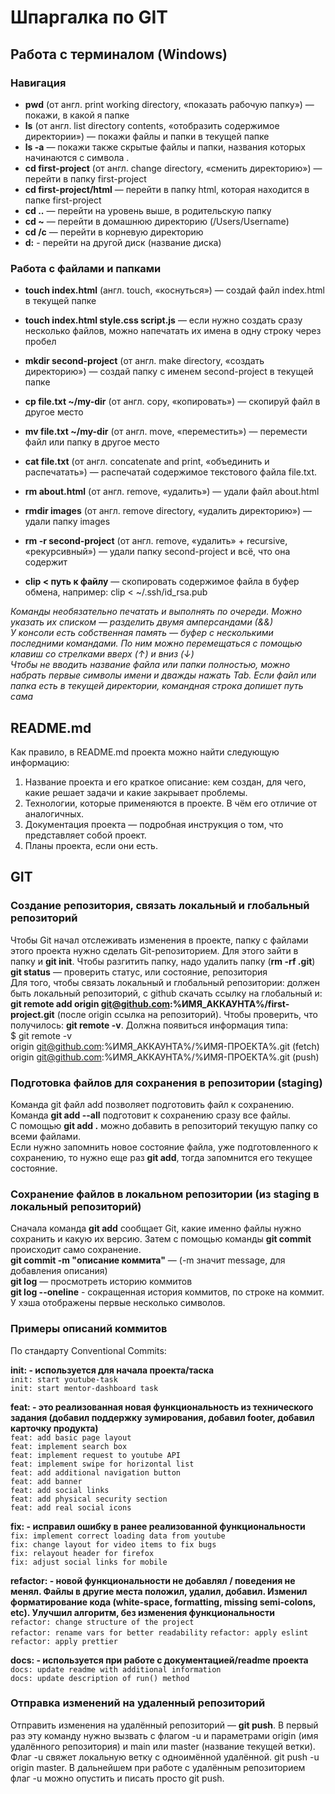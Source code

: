 # Шпаргалка по GIT

## Работа с терминалом (Windows)


### Навигация

* **pwd** (от англ. print working directory, «показать рабочую папку») — покажи, в какой я папке
* **ls** (от англ. list directory contents, «отобразить содержимое директории») — покажи файлы и папки в текущей папке
* **ls -a** — покажи также скрытые файлы и папки, названия которых начинаются с символа .
* **cd first-project** (от англ. change directory, «сменить директорию») — перейти в папку first-project
* **cd first-project/html** — перейти в папку html, которая находится в папке first-project
* **cd ..** — перейти на уровень выше, в родительскую папку
* **cd ~** — перейти в домашнюю директорию (/Users/Username)
* **cd /c** — перейти в корневую директорию
* **d:** - перейти на другой диск (название диска)

### Работа с файлами и папками

* **touch index.html** (англ. touch, «коснуться») — создай файл index.html в текущей папке
* **touch index.html style.css script.js** — если нужно создать сразу несколько файлов, можно напечатать их имена в одну строку через пробел
* **mkdir second-project** (от англ. make directory, «создать директорию») — создай папку с именем second-project в текущей папке

* **cp file.txt ~/my-dir** (от англ. copy, «копировать») — скопируй файл в другое место
* **mv file.txt ~/my-dir** (от англ. move, «переместить») — перемести файл или папку в другое место

* **cat file.txt** (от англ. concatenate and print, «объединить и распечатать») — распечатай содержимое текстового файла file.txt.

* **rm about.html** (от англ. remove, «удалить») — удали файл about.html
* **rmdir images** (от англ. remove directory, «удалить директорию») — удали папку images
* **rm -r second-project** (от англ. remove, «удалить» + recursive, «рекурсивный») — удали папку second-project и всё, что она содержит
* **clip < путь к файлу** — cкопировать содержимое файла в буфер обмена, например: clip < ~/.ssh/id_rsa.pub

*Команды необязательно печатать и выполнять по очереди. Можно указать их списком — разделить двумя амперсандами (&&)*  
*У консоли есть собственная память — буфер с несколькими последними командами. По ним можно перемещаться с помощью клавиш со стрелками вверх (↑) и вниз (↓)*  
*Чтобы не вводить название файла или папки полностью, можно набрать первые символы имени и дважды нажать Tab. Если файл или папка есть в текущей директории, командная строка допишет путь сама*  
  
## README.md
Как правило, в README.md проекта можно найти следующую информацию:
1. Название проекта и его краткое описание: кем создан, для чего, какие решает задачи и какие закрывает проблемы.
2. Технологии, которые применяются в проекте. В чём его отличие от аналогичных.
3. Документация проекта — подробная инструкция о том, что представляет собой проект.
4. Планы проекта, если они есть.

## GIT
### Создание репозитория, связать локальный и глобальный репозиторий
Чтобы Git начал отслеживать изменения в проекте, папку с файлами этого проекта нужно сделать Git-репозиторием. Для этого зайти в папку и **git init**.
Чтобы разгитить папку, надо удалить папку (**rm -rf .git**)  
**git status** — проверить статус, или состояние, репозитория  
Для того, чтобы связать локальный и глобальный репозитории: должен быть локальный репозиторий, с github скачать ссылку на глобальный и: **git remote add origin git@github.com:%ИМЯ_АККАУНТА%/first-project.git** (после origin ссылка на репозиторий). Чтобы проверить, что получилось: **git remote -v**.  Должна появиться информация типа:  
$ git remote -v  
origin    git@github.com:%ИМЯ_АККАУНТА%/%ИМЯ-ПРОЕКТА%.git (fetch)  
origin    git@github.com:%ИМЯ_АККАУНТА%/%ИМЯ-ПРОЕКТА%.git (push)

### Подготовка файлов для сохранения в репозитории (staging)
Команда git файл add позволяет подготовить файл к сохранению.  
Команда **git add --all** подготовит к сохранению сразу все файлы.  
С помощью **git add .** можно добавить в репозиторий текущую папку со всеми файлами.  
Если нужно запомнить новое состояние файла, уже подготовленного к сохранению, то нужно еще раз **git add**, тогда запомнится его текущее состояние.

### Сохранение файлов в локальном репозитории (из staging в локальный репозиторий)
Сначала команда **git add**  сообщает Git, какие именно файлы нужно сохранить и какую их версию. Затем с помощью команды **git commit** происходит само сохранение.  
**git commit -m "описание коммита"** — (-m значит message, для добавления описания)  
**git log** — просмотреть историю коммитов  
**git log --oneline** - сокращенная история коммитов, по строке на коммит. У хэша отображены первые несколько символов.  

### Примеры описаний коммитов  
По стандарту Conventional Commits:   

**init: - используется для начала проекта/таска**  
`init: start youtube-task`  
`init: start mentor-dashboard task`

**feat: - это реализованная новая функциональность из технического задания (добавил поддержку зумирования, добавил footer, добавил карточку продукта)**  
`feat: add basic page layout`  
`feat: implement search box`  
`feat: implement request to youtube API`  
`feat: implement swipe for horizontal list`  
`feat: add additional navigation button`  
`feat: add banner`  
`feat: add social links`  
`feat: add physical security section`  
`feat: add real social icons`  

**fix: - исправил ошибку в ранее реализованной функциональности**  
`fix: implement correct loading data from youtube`  
`fix: change layout for video items to fix bugs`  
`fix: relayout header for firefox`  
`fix: adjust social links for mobile`  

**refactor: - новой функциональности не добавлял / поведения не менял. Файлы в другие места положил, удалил, добавил. Изменил форматирование кода (white-space, formatting, missing semi-colons, etc). Улучшил алгоритм, без изменения функциональности**  
`refactor: change structure of the project`  
`refactor: rename vars for better readability` 
`refactor: apply eslint`  
`refactor: apply prettier`  

**docs: - используется при работе с документацией/readme проекта**  
`docs: update readme with additional information`  
`docs: update description of run() method`  
### Отправка изменений на удаленный репозиторий

Отправить изменения на удалённый репозиторий — **git push**. В первый раз эту команду нужно вызвать с флагом -u и параметрами origin (имя удалённого репозитория) и main или master  (название текущей ветки). Флаг -u свяжет локальную ветку с одноимённой удалённой. git push -u origin master. 
В дальнейшем при работе с удалённым репозиторием флаг -u можно опустить и писать просто git push.

